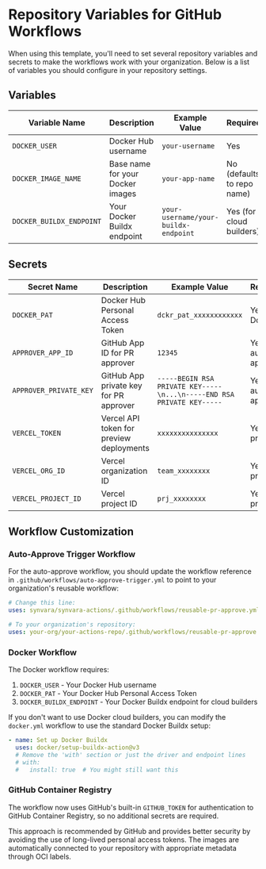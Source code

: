 # Repository Variables for GitHub Workflows

When using this template, you'll need to set several repository variables and secrets to make the workflows work with your organization. Below is a list of variables you should configure in your repository settings.

## Variables

| Variable Name            | Description                      | Example Value                        | Required                   |
| ------------------------ | -------------------------------- | ------------------------------------ | -------------------------- |
| `DOCKER_USER`            | Docker Hub username              | `your-username`                      | Yes                        |
| `DOCKER_IMAGE_NAME`      | Base name for your Docker images | `your-app-name`                      | No (defaults to repo name) |
| `DOCKER_BUILDX_ENDPOINT` | Your Docker Buildx endpoint      | `your-username/your-buildx-endpoint` | Yes (for cloud builders)   |

## Secrets

| Secret Name            | Description                              | Example Value                                                         | Required               |
| ---------------------- | ---------------------------------------- | --------------------------------------------------------------------- | ---------------------- |
| `DOCKER_PAT`           | Docker Hub Personal Access Token         | `dckr_pat_xxxxxxxxxxxx`                                               | Yes (for Docker)       |
| `APPROVER_APP_ID`      | GitHub App ID for PR approver            | `12345`                                                               | Yes (for auto-approve) |
| `APPROVER_PRIVATE_KEY` | GitHub App private key for PR approver   | `-----BEGIN RSA PRIVATE KEY-----\n...\n-----END RSA PRIVATE KEY-----` | Yes (for auto-approve) |
| `VERCEL_TOKEN`         | Vercel API token for preview deployments | `xxxxxxxxxxxxxxx`                                                     | Yes (for preview)      |
| `VERCEL_ORG_ID`        | Vercel organization ID                   | `team_xxxxxxxx`                                                       | Yes (for preview)      |
| `VERCEL_PROJECT_ID`    | Vercel project ID                        | `prj_xxxxxxxx`                                                        | Yes (for preview)      |

## Workflow Customization

### Auto-Approve Trigger Workflow

For the auto-approve workflow, you should update the workflow reference in `.github/workflows/auto-approve-trigger.yml` to point to your organization's reusable workflow:

```yaml
# Change this line:
uses: synvara/synvara-actions/.github/workflows/reusable-pr-approve.yml@main

# To your organization's repository:
uses: your-org/your-actions-repo/.github/workflows/reusable-pr-approve.yml@main
```

### Docker Workflow

The Docker workflow requires:

1. `DOCKER_USER` - Your Docker Hub username
2. `DOCKER_PAT` - Your Docker Hub Personal Access Token
3. `DOCKER_BUILDX_ENDPOINT` - Your Docker Buildx endpoint for cloud builders

If you don't want to use Docker cloud builders, you can modify the `docker.yml` workflow to use the standard Docker Buildx setup:

```yaml
- name: Set up Docker Buildx
  uses: docker/setup-buildx-action@v3
  # Remove the 'with' section or just the driver and endpoint lines
  # with:
  #   install: true  # You might still want this
```

### GitHub Container Registry

The workflow now uses GitHub's built-in `GITHUB_TOKEN` for authentication to GitHub Container Registry, so no additional secrets are required.

This approach is recommended by GitHub and provides better security by avoiding the use of long-lived personal access tokens. The images are automatically connected to your repository with appropriate metadata through OCI labels.
